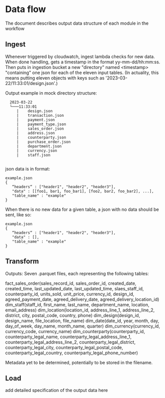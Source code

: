 # Data flow
The document describes output data structure of each module in the workflow

## Ingest
Whenever triggered by cloudwatch, ingest lambda checks for new data. When done handling, gets a timestamp in the format yy-mm-dd/hh:mm:ss. Then puts in ingestion bucket a new "directory" named \<timestamp\> "containing" one json for each of the eleven input tables. (In actuality, this means putting eleven objects with keys such as '2023-03-22/11:33:01/design.json'.)
  
Output example in mock directory structure:
```
  2023-03-22
  └───11:33:01
     |    design.json
     |    transaction.json
     |    payment.json
     |    payment_type.json
     |    sales_order.json
     |    address.json
     |    counterparty.json
     |    purchase_order.json
     |    department.json
     |    currency.json
     |    staff.json
  
```
  
json data is in format:
  
```
example.json
{
   “headers“ : ["header1", "header2", "header3"],
   "data" : [[foo1, bar1, foo_bar1], [foo2, bar2, foo_bar2], ...],
   "table_name" : "example"
}
```
When there is no new data for a given table, a json with no data should be sent, like so:

```
example.json
{
   “headers“ : ["header1", "header2", "header3"],
   "data" : [],
   "table_name" : "example"
}
```

## Transform
Outputs:
Seven .parquet files, each representing the following tables:

fact_sales_order(sales_record_id, sales_order_id, created_date, created_time, last_updated_date, last_updated_time, slaes_staff_id, counterparty_id, units_sold, unit_price, currency_id, design_id, agreed_payment_date, agreed_delivery_date, agreed_delivery_location_id)
dim_staff(staff_id, first_name, last_name, department_name, location, email_address)
dim_location(location_id, address_line_1, address_line_2, district, city, postal_code, country, phone)
dim_design(design_id, design_name, file_location, file_name)
dim_date(date_id, year, month, day, day_of_week, day_name, month_name, quarter)
dim_currency(currency_id, currency_code, currency_name)
dim_counterparty(counterparty_id, counterparty_legal_name, counterparty_legal_address_line_1, counterparty_legal_address_line_2, counterparty_legal_district, counterparty_legal_city, counterparty_legal_postal_code, counterparty_legal_country, counterparty_legal_phone_number)

Metadata yet to be determined, potentially to be stored in the filename.

## Load
add detailed specification of the output data here
